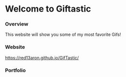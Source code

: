 # Welcome to Giftastic

### Overview
This website will show you some of my most favorite Gifs!

### Website
https://red13aron.github.io/GifTastic/

### Portfolio
